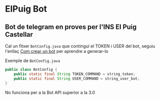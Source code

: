# ElPuig Bot
## Bot de telegram en proves per l'INS El Puig Castellar

Cal un fitxer `BotConfig.java` que contingui el TOKEN i USER del bot, seguiu l'enllaç [Com crear un bot](https://core.telegram.org/bots#creating-a-new-bot) per aprendre a generar-lo

Exemple de `BotConfig.java`
```java
public class BotConfig {
    public static final String TOKEN_COMMAND = string_token;
    public static final String USER_COMMAND = string_user_bot;
}
```
No funciona per a la Bot API superior a la 3.0
